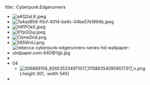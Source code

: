 title:: Cyberpunk:Edgerunners

- ![eKQ2aLK.jpeg](../assets/eKQ2aLK_1664208590019_0.jpeg)
- ![7a4ad858-f0cf-4014-be6c-04be57e1894b.jpeg](../assets/7a4ad858-f0cf-4014-be6c-04be57e1894b_1664208597154_0.jpeg)
- ![HiPPOkX.jpeg](../assets/HiPPOkX_1664208604154_0.jpeg)
- ![6YpQQuj.jpeg](../assets/6YpQQuj_1664208607493_0.jpeg)
- ![ChmeDnd.png](../assets/ChmeDnd_1664208610424_0.png)
- ![565WxtJ.png](../assets/565WxtJ_1664208614038_0.png)
- ![rebecca-cyberpunk-edgerunners-series-hd-wallpaper-uhdpaper.com-640@1@i.jpg](../assets/rebecca-cyberpunk-edgerunners-series-hd-wallpaper-uhdpaper.com-640@1@i_1664208616876_0.jpg)
-
- 04
	- ![306889158_926535334971017_1115863540959517317_n.png](../assets/306889158_926535334971017_1115863540959517317_n_1664207375380_0.png){:height 301, :width 545}
-